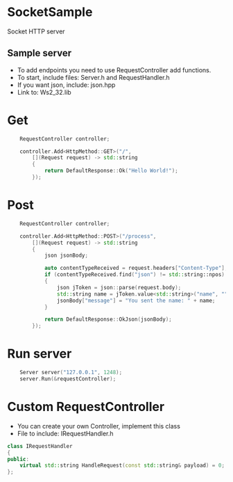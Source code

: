 # SocketSample
Socket HTTP server

## Sample server
* To add endpoints you need to use RequestController add functions.
* To start, include files: Server.h and RequestHandler.h
* If you want json, include: json.hpp
* Link to: Ws2_32.lib

# Get
```c++
	RequestController controller;

	controller.Add<HttpMethod::GET>("/",
		[](Request request) -> std::string
		{
			return DefaultResponse::Ok("Hello World!");
		});
```

# Post
```c++
	RequestController controller;

	controller.Add<HttpMethod::POST>("/process",
		[](Request request) -> std::string
		{
			json jsonBody;

			auto contentTypeReceived = request.headers["Content-Type"];
			if (contentTypeReceived.find("json") != std::string::npos)
			{
				json jToken = json::parse(request.body);
				std::string name = jToken.value<std::string>("name", "");
				jsonBody["message"] = "You sent the name: " + name;
			}

			return DefaultResponse::OkJson(jsonBody);
		});
```

# Run server
```c++
	Server server("127.0.0.1", 1248);
	server.Run(&requestController);
```

# Custom RequestController
* You can create your own Controller, implement this class
* File to include: IRequestHandler.h
```c++
class IRequestHandler
{
public:
	virtual std::string HandleRequest(const std::string& payload) = 0;
};
```

